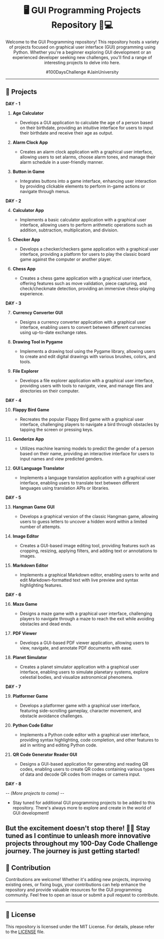 <div align="center">
  
# 🖥️ GUI Programming Projects Repository 🎨💻

Welcome to the GUI Programming repository! This repository hosts a variety of projects focused on graphical user interface (GUI) programming using Python. Whether you're a beginner exploring GUI development or an experienced developer seeking new challenges, you'll find a range of interesting projects to delve into here.

#100DaysChallenge #JainUniversity

</div>

---

## 📂 Projects
**DAY - 1**

1. **Age Calculator**  
   - Develops a GUI application to calculate the age of a person based on their birthdate, providing an intuitive interface for users to input their birthdate and receive their age as output.

2. **Alarm Clock App**  
   - Creates an alarm clock application with a graphical user interface, allowing users to set alarms, choose alarm tones, and manage their alarm schedule in a user-friendly manner.

3. **Button in Game**  
   - Integrates buttons into a game interface, enhancing user interaction by providing clickable elements to perform in-game actions or navigate through menus.


**DAY - 2**

4. **Calculator App**
   - Implements a basic calculator application with a graphical user interface, allowing users to perform arithmetic operations such as addition, subtraction, multiplication, and division.

5. **Checker App**
   - Develops a checker/checkers game application with a graphical user interface, providing a platform for users to play the classic board game against the computer or another player.

6. **Chess App**
   - Creates a chess game application with a graphical user interface, offering features such as move validation, piece capturing, and check/checkmate detection, providing an immersive chess-playing experience.
  
**DAY - 3**
     
7. **Currency Converter GUI**
   - Designs a currency converter application with a graphical user interface, enabling users to convert between different currencies using up-to-date exchange rates.

8. **Drawing Tool in Pygame**
   - Implements a drawing tool using the Pygame library, allowing users to create and edit digital drawings with various brushes, colors, and tools.

9. **File Explorer**
   - Develops a file explorer application with a graphical user interface, providing users with tools to navigate, view, and manage files and directories on their computer.


**DAY - 4**

10. **Flappy Bird Game**
    - Recreates the popular Flappy Bird game with a graphical user interface, challenging players to navigate a bird through obstacles by tapping the screen or pressing keys.

11. **Genderize App**
    - Utilizes machine learning models to predict the gender of a person based on their name, providing an interactive interface for users to input names and view predicted genders.

12. **GUI Language Translator**
    - Implements a language translation application with a graphical user interface, enabling users to translate text between different languages using translation APIs or libraries.


**DAY - 5**

13. **Hangman Game GUI**
    - Develops a graphical version of the classic Hangman game, allowing users to guess letters to uncover a hidden word within a limited number of attempts.

14. **Image Editor**
    - Creates a GUI-based image editing tool, providing features such as cropping, resizing, applying filters, and adding text or annotations to images.

15. **Markdown Editor**
    - Implements a graphical Markdown editor, enabling users to write and edit Markdown-formatted text with live preview and syntax highlighting features.

**DAY - 6**

16. **Maze Game**
    - Designs a maze game with a graphical user interface, challenging players to navigate through a maze to reach the exit while avoiding obstacles and dead ends.

17. **PDF Viewer**
    - Develops a GUI-based PDF viewer application, allowing users to view, navigate, and annotate PDF documents with ease.

18. **Planet Simulator**
    - Creates a planet simulator application with a graphical user interface, enabling users to simulate planetary systems, explore celestial bodies, and visualize astronomical phenomena.

**DAY - 7**

19. **Platformer Game**
    - Develops a platformer game with a graphical user interface, featuring side-scrolling gameplay, character movement, and obstacle avoidance challenges.

20. **Python Code Editor**
    - Implements a Python code editor with a graphical user interface, providing syntax highlighting, code completion, and other features to aid in writing and editing Python code.

21. **QR Code Generator Reader GUI**
    - Designs a GUI-based application for generating and reading QR codes, enabling users to create QR codes containing various types of data and decode QR codes from images or camera input.


**DAY - 8**

-- *(More projects to come)*  --
   - Stay tuned for additional GUI programming projects to be added to this repository. There's always more to explore and create in the world of GUI development!


But the excitement doesn't stop there! 🚀💼 Stay tuned as I continue to unleash more innovative projects throughout my 100-Day Code Challenge journey. The journey is just getting started!
---

## 🤝 Contribution

Contributions are welcome! Whether it's adding new projects, improving existing ones, or fixing bugs, your contributions can help enhance the repository and provide valuable resources for the GUI programming community. Feel free to open an issue or submit a pull request to contribute.

---

## 📝 License

This repository is licensed under the MIT License. For details, please refer to the [LICENSE](LICENSE) file.

</div>
